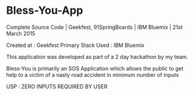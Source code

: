 # Bless-You-App
Complete Source Code | Geekfest, 91SpringBoards | IBM Bluemix | 21st March 2015

Created at : Geekfest
Primary Stack Used : IBM Bluemix

This application was developed as part of a 2 day hackathon by my team.

Bless-You is primarily an SOS Application which allows the public to get help to a victim of a nasty road accident
in minimum number of inputs

USP : ZERO INPUTS REQUIRED BY USER

